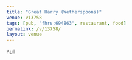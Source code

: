 ```yaml
---
title: "Great Harry (Wetherspoons)"
venue: v13758
tags: [pub, "fhrs:694863", restaurant, food]
permalink: /v/13758/
layout: venue
---
```

null